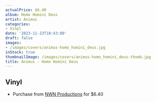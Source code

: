 ```yaml
---
actualPrice: $6.40
album: Homo Homini Deus
artist: Animus
categories:
- Vinyl
date: '2023-11-23T18:43:00'
draft: false
images:
- /images/covers/animus-homo_homini_deus.jpg
inStock: true
thumbnailImage: /images/covers/animus-homo_homini_deus-thumb.jpg
title: Animus - Homo Homini Deus
---
```


## Vinyl
* Purchase from [NWN Productions](http://shop.nwnprod.com/index.php?route=product/product&path=76&product_id=26278&sort=pd.name&order=ASC) for $6.40
